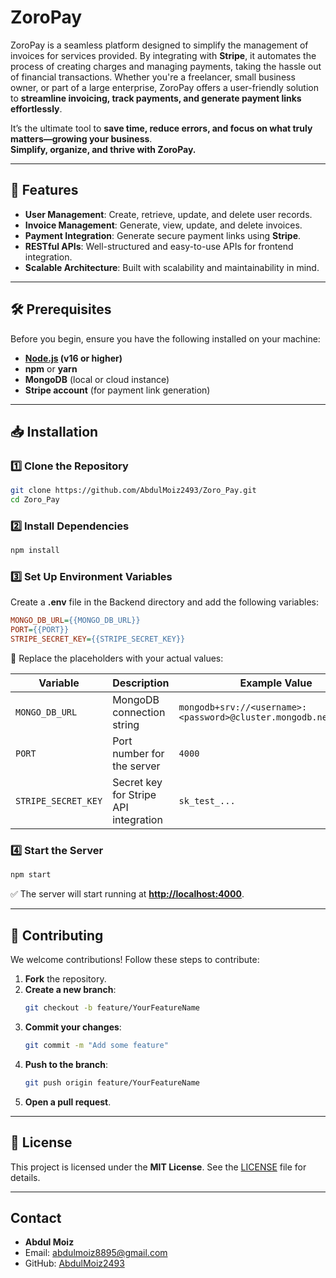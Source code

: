 # ZoroPay

ZoroPay is a seamless platform designed to simplify the management of invoices for services provided. By integrating with **Stripe**, it automates the process of creating charges and managing payments, taking the hassle out of financial transactions. Whether you're a freelancer, small business owner, or part of a large enterprise, ZoroPay offers a user-friendly solution to **streamline invoicing, track payments, and generate payment links effortlessly**.  

It’s the ultimate tool to **save time, reduce errors, and focus on what truly matters—growing your business**.  
**Simplify, organize, and thrive with ZoroPay.**

---

## 🚀 Features  

- **User Management**: Create, retrieve, update, and delete user records.  
- **Invoice Management**: Generate, view, update, and delete invoices.  
- **Payment Integration**: Generate secure payment links using **Stripe**.  
- **RESTful APIs**: Well-structured and easy-to-use APIs for frontend integration.  
- **Scalable Architecture**: Built with scalability and maintainability in mind.  

---

## 🛠️ Prerequisites  

Before you begin, ensure you have the following installed on your machine:  

- **[Node.js](https://nodejs.org/) (v16 or higher)**  
- **npm** or **yarn**  
- **MongoDB** (local or cloud instance)  
- **Stripe account** (for payment link generation)  

---

## 📥 Installation  

### 1️⃣ Clone the Repository  
```bash
git clone https://github.com/AbdulMoiz2493/Zoro_Pay.git
cd Zoro_Pay
```

### 2️⃣ Install Dependencies  
```bash
npm install
```

### 3️⃣ Set Up Environment Variables  
Create a **.env** file in the Backend directory and add the following variables:  

```ini
MONGO_DB_URL={{MONGO_DB_URL}}
PORT={{PORT}}
STRIPE_SECRET_KEY={{STRIPE_SECRET_KEY}}
```

🔹 Replace the placeholders with your actual values:  

| Variable          | Description                             | Example Value |
|------------------|---------------------------------|-------------------------|
| `MONGO_DB_URL`   | MongoDB connection string       | `mongodb+srv://<username>:<password>@cluster.mongodb.net/zoropay` |
| `PORT`           | Port number for the server      | `4000` |
| `STRIPE_SECRET_KEY` | Secret key for Stripe API integration | `sk_test_...` |

### 4️⃣ Start the Server  
```bash
npm start
```
✅ The server will start running at **[http://localhost:4000](http://localhost:4000)**.

---

## 🤝 Contributing  

We welcome contributions! Follow these steps to contribute:  

1. **Fork** the repository.  
2. **Create a new branch**:  
   ```bash
   git checkout -b feature/YourFeatureName
   ```
3. **Commit your changes**:  
   ```bash
   git commit -m "Add some feature"
   ```
4. **Push to the branch**:  
   ```bash
   git push origin feature/YourFeatureName
   ```
5. **Open a pull request**.  

---

## 📜 License  

This project is licensed under the **MIT License**. See the [LICENSE](LICENSE) file for details.  

---

## Contact

- **Abdul Moiz**  
- Email: abdulmoiz8895@gmail.com 
- GitHub: [AbdulMoiz2493](https://github.com/AbdulMoiz2493)
